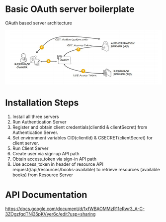 # Basic OAuth server boilerplate

OAuth based server architecture

![Architecture](https://github.com/ajmal-ahmed/Basic-OAuth-server-boilerplate/blob/master/images/authflow.PNG)


# Installation Steps


1. Install all three servers
2. Run Authentication Server
3. Register and obtain client credentials(clientId &amp; clientSecret) from Authentication Server.
4. Set environment variables CID(clientId) &amp; CSECRET(clientSecret) for client server.
5. Run Client Server
6. Create user via sign-up API path
7. Obtain access\_token via sign-in API path
8. Use access\_token in header of resource API request(/api/resources/books-available) to retrieve resources (available books) from Resource Server
# API Documentation

https://docs.google.com/document/d/1xfWBAOMMzR11eRwr3_A-C-3ZOgzfgdTNj35pKVyer6c/edit?usp=sharing
